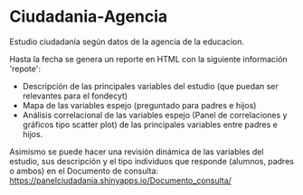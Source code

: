 # Ciudadania-Agencia

Estudio ciudadanía según datos de la agencia de la educacion. 

Hasta la fecha se genera un reporte en HTML con la siguiente información 'repote': 

- Descripción de las principales variables del estudio (que puedan ser relevantes para el fondecyt)
- Mapa de las variables espejo (preguntado para padres e hijos)
- Análisis correlacional de las variables espejo (Panel de correlaciones y gráficos tipo scatter plot) de las principales variables entre padres e hijos.

Asimismo se puede hacer una revisión dinámica de las variables del estudio, sus descripción y el tipo individuos que responde (alumnos, padres o ambos) en el Documento de consulta:  https://panelciudadania.shinyapps.io/Documento_consulta/

